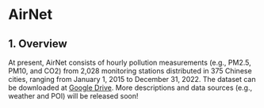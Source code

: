 # AirNet

## 1. Overview
At present, AirNet consists of hourly pollution measurements (e.g., PM2.5, PM10, and CO2) from 2,028 monitoring stations distributed in 375 Chinese cities, ranging from January 1, 2015 to December 31, 2022. The dataset can be downloaded at [Google Drive](https://drive.google.com/file/d/13Hcpxqa_zyBNmkN7-pMWnZf4Pii2uz2X/view?usp=share_link). More descriptions and data sources (e.g., weather and POI) will be released soon!
